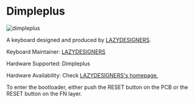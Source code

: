 # Dimpleplus

![dimpleplus](https://i.loli.net/2020/08/15/GgfvXZ5dzDLqurh.jpg)

A keyboard designed and produced by [LAZYDESIGNERS](http://lazydesigners.cn).

Keyboard Maintainer: [LAZYDESIGNERS](https://github.com/jackytrabbit)

Hardware Supported: Dimpleplus

Hardware Availability: Check [LAZYDESIGNERS's homepage.](http://lazydesigners.cn)

To enter the bootloader, either push the RESET button on the PCB or the RESET button on the FN layer.
